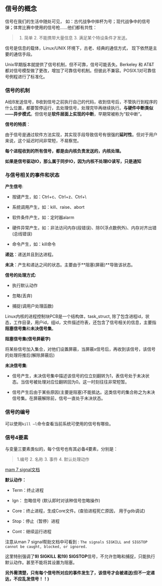 ## 信号的概念

信号在我们的生活中随处可见， 如：古代战争中摔杯为号；现代战争中的信号弹；体育比赛中使用的信号枪......他们都有共性：

>  1. 简单 2. 不能携带大量信息 3. 满足某个特设条件才发送。

信号是信息的载体，Linux/UNIX 环境下，古老、经典的通信方式， 现下依然是主要的通信手段。

Unix早期版本就提供了信号机制，但不可靠，信号可能丢失。Berkeley 和 AT&T都对信号模型做了更改，增加了可靠信号机制。但彼此不兼容。POSIX.1对可靠信号例程进行了标准化。

### 信号的机制

A给B发送信号，B收到信号之前执行自己的代码，收到信号后，不管执行到程序的什么位置，都要暂停运行，去处理信号，处理完毕再继续执行。**与硬件中断类似——异步模式**。但信号是**软件层面上实现的中断**，早期常被称为“软中断”。

**信号的特质**：

由于信号是通过软件方法实现，其实现手段导致信号有很强的**延时性**。但对于用户来说，这个延迟时间非常短，不易察觉。

**每个进程收到的所有信号，都是由内核负责发送的，内核处理。**

**如果是信号驱动IO，那么属于同步IO，因为内核不处理IO读写，只是通知**

### 与信号相关的事件和状态

**产生信号**: 

- 按键产生，如：Ctrl+c、Ctrl+z、Ctrl+\

- 系统调用产生，如：kill、raise、abort

- 软件条件产生，如：定时器alarm

- 硬件异常产生，如：非法访问内存(段错误)、除0(浮点数例外)、内存对齐出错(总线错误)

- 命令产生，如：kill命令

**递达**：递送并且到达进程。

**未决**：产生和递达之间的状态。主要由于**阻塞(屏蔽)**导致该状态。 

 **信号的处理方式:** 

- 执行默认动作 

- 忽略(丢弃) 

- 捕捉(调用户处理函数)

Linux内核的进程控制块PCB是一个结构体，task_struct, 除了包含进程id，状态，工作目录，用户id，组id，文件描述符表，还包含了信号相关的信息，主要指**阻塞信号集**和**未决信号集**。

**阻塞信号集(信号屏蔽字)**

将某些信号加入集合，对他们设置屏蔽，当屏蔽x信号后，再收到该信号，该信号的处理将推后(解除屏蔽后)

**未决信号集**: 

- 信号产生，未决信号集中描述该信号的位立刻翻转为1，表信号处于未决状态。当信号被处理对应位翻转回为0。这一时刻往往非常短暂。

- 信号产生后由于某些原因(主要是阻塞)不能抵达。这类信号的集合称之为未决信号集。在屏蔽解除前，信号一直处于未决状态。  

### 信号的编号

可以使用`kill –l`命令查看当前系统可使用的信号有哪些。

### 信号4要素

与变量三要素类似的，每个信号也有其必备4要素，分别是：

> 1.编号 2. 名称 3. 事件 4. 默认处理动作 

[mam 7 signal文档](https://github.com/Shangyizhou/Linux-CPP-/blob/main/%E7%BD%91%E7%BB%9C%E7%BC%96%E7%A8%8B/%E4%BF%A1%E5%8F%B7/man%207%20signal.md)

**默认动作：**

- Term：终止进程

- Ign： 忽略信号 (默认即时对该种信号忽略操作)

- Core：终止进程，生成Core文件。(查验进程死亡原因， 用于gdb调试)

- Stop：停止（暂停）进程

- Cont：继续运行进程

注意从man 7 signal帮助文档中可看到 : `The signals SIGKILL and SIGSTOP cannot be caught, blocked, or ignored.`

这里特别强调了**9) SIGKILL** **和19) SIGSTOP**信号，不允许忽略和捕捉，只能执行默认动作。甚至不能将其设置为阻塞。

**另外需清楚，只有每个信号所对应的事件发生了，该信号才会被递送(但不一定递达，不应乱发信号！！)**


